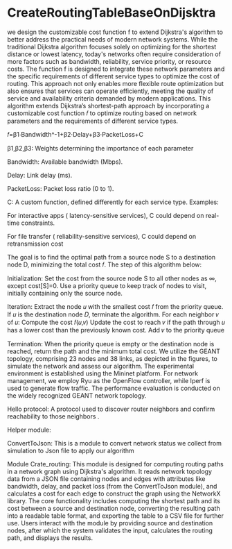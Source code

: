 # CreateRoutingTableBaseOnDijsktra
we design the customizable cost function f to extend Dijkstra's algorithm to better address the practical needs of modern network systems. While the traditional Dijkstra algorithm focuses solely on optimizing for the shortest distance or lowest latency, today's networks often require consideration of more factors such as bandwidth, reliability, service priority, or resource costs. The function f is designed to integrate these network parameters and the specific requirements of different service types to optimize the cost of routing. This approach not only enables more flexible route optimization but also ensures that services can operate efficiently, meeting the quality of service and availability criteria demanded by modern applications.
This algorithm extends Dijkstra’s shortest-path approach by incorporating a customizable cost function 𝑓 to optimize routing based on network parameters and the requirements of different service types.

𝑓=β1​⋅Bandwidth^-1​+β2​⋅Delay+β3​⋅PacketLoss+C

β1​,β2​,β3​: Weights determining the importance of each parameter

Bandwidth: Available bandwidth (Mbps).

Delay: Link delay (ms).

PacketLoss: Packet loss ratio (0 to 1).

C: A custom function, defined differently for each service type. Examples:

For interactive apps ( latency-sensitive services), C could depend on real-time constraints.

For file transfer ( reliability-sensitive services),  C could depend on retransmission cost

The goal is to find the optimal path from a source node S to a destination node D, minimizing the total cost 𝑓. The step of this algorithm below: 

Initialization: Set the cost from the source node S to all other nodes as ∞, except cost[S]=0. Use a priority queue to keep track of nodes to visit, initially containing only the source 
node.

Iteration: 
Extract the node 𝑢 with the smallest cost 𝑓 from the priority queue.
If 𝑢 is the destination node 𝐷, terminate the algorithm.
For each neighbor 𝑣 of 𝑢:
Compute the cost 𝑓(𝑢,𝑣) 
Update the cost to reach 𝑣 if the path through 𝑢 has a lower cost than the previously known cost.
Add 𝑣 to the priority queue

Termination: When the priority queue is empty or the destination node is reached, return the path and the minimum total cost.
We utilize the GEANT topology, comprising 23 nodes and 38 links, as depicted in the figures, to simulate the network and assess our algorithm. The experimental environment is established using the Mininet platform. For network management, we employ Ryu as the OpenFlow controller, while Iperf is used to generate flow traffic. The performance evaluation is conducted on the widely recognized GEANT network topology.

 Hello protocol: A protocol used to discover router neighbors and confirm reachability to those neighbors .

 Helper module:

 ConvertToJson: This is a module to convert network status we collect from simulation to Json file to apply our algorithm

 Module Crate_routing: This module is designed for computing routing paths in a network graph using Dijkstra's algorithm. It reads network topology data from a JSON file containing nodes and edges with attributes like bandwidth, delay, and packet loss (from the ConvertToJson module), and calculates a cost for each edge to construct the graph using the NetworkX library. The core functionality includes computing the shortest path and its cost between a source and destination node, converting the resulting path into a readable table format, and exporting the table to a CSV file for further use. Users interact with the module by providing source and destination nodes, after which the system validates the input, calculates the routing path, and displays the results.
